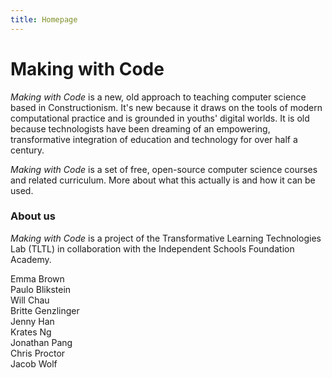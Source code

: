 ```yaml
---
title: Homepage
---
```


# Making with Code

*Making with Code* is a new, old approach to teaching computer science based in Constructionism. It's new because it draws on the tools of modern computational practice and is grounded in youths' digital worlds. It is old because technologists have been dreaming of an empowering, transformative integration of education and technology for over half a century.


*Making with Code* is a set of free, open-source computer science courses and
related curriculum. More about what this actually is and how it can be used.

### About us

*Making with Code* is a project of the Transformative Learning Technologies Lab (TLTL) in collaboration with the Independent Schools Foundation Academy.

Emma Brown  
Paulo Blikstein  
Will Chau  
Britte Genzlinger   
Jenny Han  
Krates Ng  
Jonathan Pang  
Chris Proctor   
Jacob Wolf 

